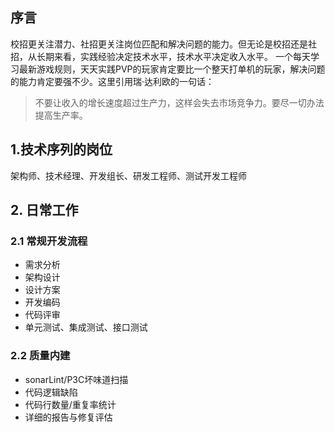 ## 序言
校招更关注潜力、社招更关注岗位匹配和解决问题的能力。但无论是校招还是社招，从长期来看，实践经验决定技术水平，技术水平决定收入水平。
一个每天学习最新游戏规则，天天实践PVP的玩家肯定要比一个整天打单机的玩家，解决问题的能力肯定要强不少。这里引用瑞·达利欧的一句话：
>不要让收入的增长速度超过生产力，这样会失去市场竞争力。要尽一切办法提高生产率。

## 1.技术序列的岗位
架构师、技术经理、开发组长、研发工程师、测试开发工程师

## 2. 日常工作
### 2.1 常规开发流程
- 需求分析
- 架构设计
- 设计方案
- 开发编码
- 代码评审
- 单元测试、集成测试、接口测试

### 2.2 质量内建
- sonarLint/P3C坏味道扫描
- 代码逻辑缺陷
- 代码行数量/重复率统计
- 详细的报告与修复评估